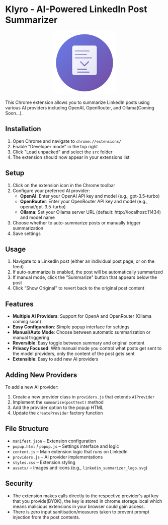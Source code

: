# Klyro - AI-Powered LinkedIn Post Summarizer

<div align="center">
  <img src="linkedin_summarizer_logo.svg" alt="Klyro Logo" width="200">
</div>

This Chrome extension allows you to summarize LinkedIn posts using various AI providers including OpenAI, OpenRouter, and Ollama(Coming Soon...).

## Installation

1. Open Chrome and navigate to `chrome://extensions/`
2. Enable "Developer mode" in the top right
3. Click "Load unpacked" and select the `src` folder
4. The extension should now appear in your extensions list

## Setup

1. Click on the extension icon in the Chrome toolbar
2. Configure your preferred AI provider:
   - **OpenAI**: Enter your OpenAI API key and model (e.g., gpt-3.5-turbo)
   - **OpenRouter**: Enter your OpenRouter API key and model (e.g., openai/gpt-3.5-turbo)
   - **Ollama**: Set your Ollama server URL (default: http://localhost:11434) and model name
3. Choose whether to auto-summarize posts or manually trigger summarization
4. Save settings

## Usage

1. Navigate to a LinkedIn post (either an individual post page, or on the feed)
2. If auto-summarize is enabled, the post will be automatically summarized
3. If manual mode, click the "Summarize" button that appears below the post
4. Click "Show Original" to revert back to the original post content

## Features

- **Multiple AI Providers**: Support for OpenA and OpenRouter (Ollama coming soon)
- **Easy Configuration**: Simple popup interface for settings
- **Manual/Auto Mode**: Choose between automatic summarization or manual triggering
- **Reversible**: Easy toggle between summary and original content
- **Privacy Focused**: With manual mode you control what posts get sent to the model providers, only the content of the post gets sent
- **Extensible**: Easy to add new AI providers

## Adding New Providers

To add a new AI provider:

1. Create a new provider class in `providers.js` that extends `AIProvider`
2. Implement the `summarize(postText)` method
3. Add the provider option to the popup HTML
4. Update the `createProvider` factory function

## File Structure

- `manifest.json` – Extension configuration
- `popup.html` / `popup.js` – Settings interface and logic
- `content.js` – Main extension logic that runs on LinkedIn
- `providers.js` – AI provider implementations
- `styles.css` – Extension styling
- `assets/` – Images and icons (e.g., `linkedin_summarizer_logo.svg`)

## Security
- The extension makes calls directly to the respective provider's api key that you provide(BYOK), the key is stored in chrome.storage.local which means malicious extensions in your browser could gain access.
- There is zero input sanitisation/measures taken to prevent prompt injection from the post contents.
